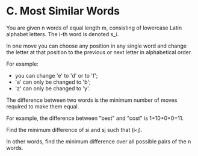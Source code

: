 # C. Most Similar Words

You are given n words of equal length m,
consisting of lowercase Latin alphabet letters.
The i-th word is denoted s_i.

In one move
you can choose any position in any single word
and change the letter at that position to the previous or next letter
in alphabetical order.

For example:

- you can change 'e' to 'd' or to 'f';
- 'a' can only be changed to 'b';
- 'z' can only be changed to 'y'.

The difference between two words is the minimum number of moves required
to make them equal.

For example,
the difference between "best" and "cost" is 1+10+0+0=11.

Find the minimum difference of si and sj
such that (i`<`j).

In other words,
find the minimum difference over all possible pairs of the n words.
